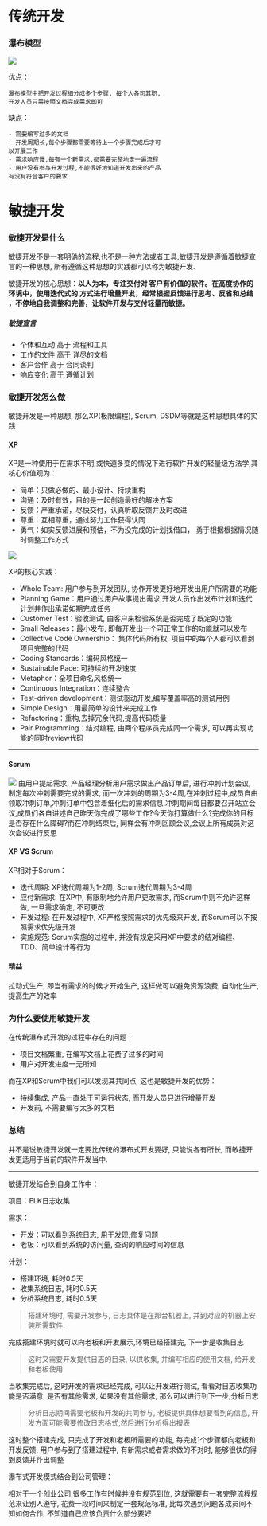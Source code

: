 # 传统开发
### 瀑布模型
![](瀑布模型.png)


优点：

    瀑布模型中把开发过程细分成多个步骤, 每个人各司其职,
    开发人员只需按照文档完成需求即可

缺点：

    - 需要编写过多的文档
    - 开发周期长,每个步骤都需要等待上一个步骤完成后才可
    以开展工作
    - 需求响应慢,每有一个新需求,都需要完整地走一遍流程
    - 用户没有参与开发过程,不能很好地知道开发出来的产品
    有没有符合客户的要求
    
    

# 敏捷开发

### 敏捷开发是什么
敏捷开发不是一套明确的流程,也不是一种方法或者工具,敏捷开发是遵循着敏捷宣言的一种思想, 所有遵循这种思想的实践都可以称为敏捷开发.

敏捷开发的核心思想：**以人为本，专注交付对
客户有价值的软件。在高度协作的环境中，使用迭代式的
方式进行增量开发，经常根据反馈进行思考、反省和总结
，不停地自我调整和完善，让软件开发与交付轻量而敏捷。**


##### 敏捷宣言
- 个体和互动 高于 流程和工具
- 工作的文件 高于 详尽的文档
- 客户合作 高于 合同谈判
- 响应变化 高于 遵循计划


### 敏捷开发怎么做
敏捷开发是一种思想, 那么XP(极限编程), Scrum, DSDM等就是这种思想具体的实践


#### XP
XP是一种使用于在需求不明,或快速多变的情况下进行软件开发的轻量级方法学,其核心价值观为：
- 简单：只做必做的、最小设计、持续重构
- 沟通：及时有效，目的是一起创造最好的解决方案
- 反馈：严重承诺，尽快交付，认真听取反馈并及时改进
- 尊重：互相尊重，通过努力工作获得认同
- 勇气：如实反馈进展和预估，不为没完成的计划找借口，
勇于根据根据情况随时调整工作方式

![](XP.png)

XP的核心实践：
- Whole Team: 用户参与到开发团队, 协作开发更好地开发出用户所需要的功能
- Planning Game：用户通过用户故事提出需求,开发人员作出发布计划和迭代计划并作出承诺如期完成任务
- Customer Test：验收测试, 由客户来检验系统是否完成了既定的功能
- Small Releases：最小发布, 即每开发出一个可正常工作的功能就可以发布
- Collective Code Ownership： 集体代码所有权, 项目中的每个人都可以看到项目完整的代码
- Coding Standards：编码风格统一
- Sustainable Pace: 可持续的开发速度
- Metaphor：全项目命名风格统一
- Continuous Integration：连续整合
- Test-driven development：测试驱动开发,编写覆盖率高的测试用例
- Simple Design：用最简单的设计来完成工作
- Refactoring：重构,去掉冗余代码,提高代码质量
- Pair Programming：结对编程, 由两个程序员完成同一个需求, 可以再实现功能的同时review代码


---

#### Scrum
![](Scrum.png)
由用户提起需求, 产品经理分析用户需求做出产品订单后, 进行冲刺计划会议, 制定每次冲刺需要完成的需求, 而一次冲刺的周期为3-4周,在冲刺过程中,成员自由领取冲刺订单,冲刺订单中包含着细化后的需求信息.冲刺期间每日都要召开站立会议,成员们各自讲述自己昨天你完成了哪些工作?今天你打算做什么?完成你的目标是否存在什么障碍?而在冲刺结束后, 同样会有冲刺回顾会议,会议上所有成员对这次会议进行反思


#### XP VS Scrum
XP相对于Scrum：
- 迭代周期: XP迭代周期为1-2周, Scrum迭代周期为3-4周
- 应付新需求: 在XP中, 有限制地允许用户更改需求, 而Scrum中则不允许这样做, 一旦需求确定, 不可更改
- 开发过程: 在开发过程中, XP严格按照需求的优先级来开发, 而Scrum可以不按照需求优先级开发
- 实施规范: Scrum实施的过程中, 并没有规定采用XP中要求的结对编程、TDD、简单设计等行为

#### 精益
拉动式生产, 即当有需求的时候才开始生产, 这样做可以避免资源浪费,
自动化生产, 提高生产的效率

### 为什么要使用敏捷开发
在传统瀑布式开发的过程中存在的问题：
- 项目文档繁重, 在编写文档上花费了过多的时间
- 用户对开发进度一无所知

而在XP和Scrum中我们可以发现其共同点, 这也是敏捷开发的优势：
- 持续集成, 产品一直处于可运行状态, 而开发人员只进行增量开发
- 开发前, 不需要编写太多的文档

### 总结
并不是说敏捷开发就一定要比传统的瀑布式开发要好, 只能说各有所长, 而敏捷开发更适用于当前的软件开发当中.


---

敏捷开发结合到自身工作中：

项目：ELK日志收集

需求：
- 开发：可以看到系统日志, 用于发现,修复问题
- 老板：可以看到系统的访问量, 查询的响应时间的信息

计划：
- 搭建环境, 耗时0.5天
- 收集系统日志, 耗时0.5天
- 分析系统日志, 耗时0.5天

> 搭建环境时, 需要开发参与, 日志具体是在那台机器上, 并到对应的机器上安装所需软件.

完成搭建环境时就可以向老板和开发展示,环境已经搭建完, 下一步是收集日志

> 这时又需要开发提供日志的目录, 以供收集, 并编写相应的使用文档, 给开发和老板使用

当收集完成后, 这时开发的需求已经完成, 可以让开发进行测试, 看看对日志收集功能是否满意, 是否有其他需求, 如果没有其他需求, 那么可以进行到下一步,分析日志

> 分析日志期间需要老板和开发的共同参与, 老板提供具体想要看到的信息, 开发方面可能需要修改日志格式,然后进行分析得出报表

这时整个搭建完成, 只完成了开发和老板所需要的功能, 每完成1个步骤都向老板和开发反馈, 用户参与到了搭建过程中, 有新需求或者需求做的不对时, 能够很快的得到反馈并作出调整

瀑布式开发模式结合到公司管理：

相对于一个创业公司,很多工作有时候并没有规范到位, 这就需要有一套完整流程规范来让别人遵守, 花费一段时间来制定一套规范标准, 比每次遇到问题各成员间不知如何合作, 不知道自己应该负责什么部分要好

